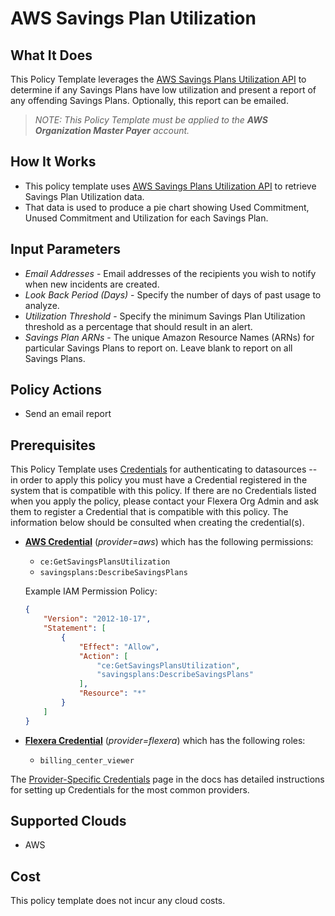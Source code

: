 # AWS Savings Plan Utilization

## What It Does

This Policy Template leverages the [AWS Savings Plans Utilization API](https://docs.aws.amazon.com/aws-cost-management/latest/APIReference/API_GetSavingsPlansUtilization.html) to determine if any Savings Plans have low utilization and present a report of any offending Savings Plans. Optionally, this report can be emailed.

> *NOTE: This Policy Template must be applied to the **AWS Organization Master Payer** account.*

## How It Works

- This policy template uses [AWS Savings Plans Utilization API](https://docs.aws.amazon.com/aws-cost-management/latest/APIReference/API_GetSavingsPlansUtilization.html) to retrieve Savings Plan Utilization data.
- That data is used to produce a pie chart showing Used Commitment, Unused Commitment and Utilization for each Savings Plan.

## Input Parameters

- *Email Addresses* - Email addresses of the recipients you wish to notify when new incidents are created.
- *Look Back Period (Days)* - Specify the number of days of past usage to analyze.
- *Utilization Threshold* - Specify the minimum Savings Plan Utilization threshold as a percentage that should result in an alert.
- *Savings Plan ARNs* - The unique Amazon Resource Names (ARNs) for particular Savings Plans to report on. Leave blank to report on all Savings Plans.

## Policy Actions

- Send an email report

## Prerequisites

This Policy Template uses [Credentials](https://docs.flexera.com/flexera/EN/Automation/ManagingCredentialsExternal.htm) for authenticating to datasources -- in order to apply this policy you must have a Credential registered in the system that is compatible with this policy. If there are no Credentials listed when you apply the policy, please contact your Flexera Org Admin and ask them to register a Credential that is compatible with this policy. The information below should be consulted when creating the credential(s).

- [**AWS Credential**](https://docs.flexera.com/flexera/EN/Automation/ProviderCredentials.htm#automationadmin_1982464505_1121575) (*provider=aws*) which has the following permissions:
  - `ce:GetSavingsPlansUtilization`
  - `savingsplans:DescribeSavingsPlans`

  Example IAM Permission Policy:

  ```json
  {
      "Version": "2012-10-17",
      "Statement": [
          {
              "Effect": "Allow",
              "Action": [
                  "ce:GetSavingsPlansUtilization",
                  "savingsplans:DescribeSavingsPlans"
              ],
              "Resource": "*"
          }
      ]
  }
  ```

- [**Flexera Credential**](https://docs.flexera.com/flexera/EN/Automation/ProviderCredentials.htm) (*provider=flexera*) which has the following roles:
  - `billing_center_viewer`

The [Provider-Specific Credentials](https://docs.flexera.com/flexera/EN/Automation/ProviderCredentials.htm) page in the docs has detailed instructions for setting up Credentials for the most common providers.

## Supported Clouds

- AWS

## Cost

This policy template does not incur any cloud costs.
